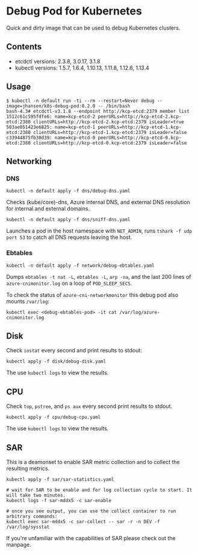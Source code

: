 # Debug Pod for Kubernetes

Quick and dirty image that can be used to debug Kubernetes clusters.

## Contents

* etcdctl versions: 2.3.8, 3.0.17, 3.1.8
* kubectl versions: 1.5.7, 1.6.4, 1.10.13, 1.11.8, 1.12.6, 1.13.4

## Usage

```
$ kubectl -n default run -ti --rm --restart=Never debug --image=jhansen/k8s-debug-pod:0.2.0 -- /bin/bash
bash-4.3# etcdctl-v3.1.8 --endpoint http://kcp-etcd:2379 member list
1512c61c595fdfe6: name=kcp-etcd-2 peerURLs=http://kcp-etcd-2.kcp-etcd:2380 clientURLs=http://kcp-etcd-2.kcp-etcd:2379 isLeader=true
503ae051423e6825: name=kcp-etcd-1 peerURLs=http://kcp-etcd-1.kcp-etcd:2380 clientURLs=http://kcp-etcd-1.kcp-etcd:2379 isLeader=false
c33944875fb30d39: name=kcp-etcd-0 peerURLs=http://kcp-etcd-0.kcp-etcd:2380 clientURLs=http://kcp-etcd-0.kcp-etcd:2379 isLeader=false
```

## Networking

### DNS

```console
kubectl -n default apply -f dns/debug-dns.yaml
```

Checks (kube/core)-dns, Azure internal DNS, and external DNS resolution for internal and external domains.

```console
kubectl -n default apply -f dns/sniff-dns.yaml
```

Launches a pod in the host namespace with `NET_ADMIN`, runs `tshark -f udp port 53` to catch all DNS requests leaving the host.

### Ebtables

```console
kubectl -n default apply -f network/debug-ebtables.yaml
```

Dumps `ebtables -t nat -L`, `ebtables -L`, `arp -na`, and the last 200 lines of `azure-cnimonitor.log` on a loop of `POD_SLEEP_SECS`.

To check the status of `azure-cni-networkmonitor` this debug pod also mounts `/var/log`:

```console
kubectl exec <debug-ebtables-pod> -it cat /var/log/azure-cnimonitor.log
```

## Disk

Check `iostat` every second and print results to stdout:

```
kubectl apply -f disk/debug-disk.yaml
```

The use `kubectl logs` to view the results.

## CPU

Check `top`, `pstree`, and `ps aux` every second print results to stdout.

```
kubectl apply -f cpu/debug-cpu.yaml
```

The use `kubectl logs` to view the results.

## SAR

This is a deamonset to enable SAR metric collection and to collect the resulting metrics.

```
kubectl apply -f sar/sar-statistics.yaml

# wait for SAR to be enable and for log collection cycle to start. It will take two minutes.
kubectl logs -f sar-mddx5 -c sar-enable

# once you see output, you can use the collect container to run arbitrary commands:
kubectl exec sar-mddx5 -c sar-collect -- sar -r -n DEV -f /var/log/sysstat
```

If you're unfamiliar with the capabilities of SAR please check out the manpage.